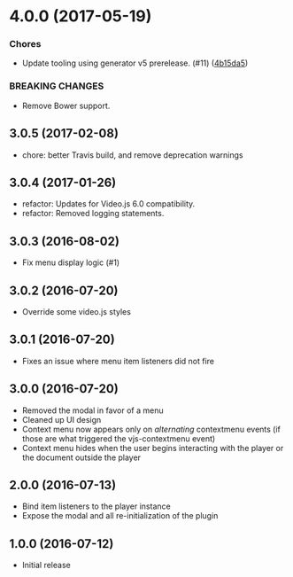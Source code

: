 <a name="4.0.0"></a>
# 4.0.0 (2017-05-19)

### Chores

* Update tooling using generator v5 prerelease. (#11) ([4b15da5](https://github.com/brightcove/videojs-contextmenu-ui/commit/4b15da5))

### BREAKING CHANGES

* Remove Bower support.

## 3.0.5 (2017-02-08)
* chore: better Travis build, and remove deprecation warnings

## 3.0.4 (2017-01-26)
* refactor: Updates for Video.js 6.0 compatibility.
* refactor: Removed logging statements.

## 3.0.3 (2016-08-02)
* Fix menu display logic (#1)

## 3.0.2 (2016-07-20)
* Override some video.js styles

## 3.0.1 (2016-07-20)
* Fixes an issue where menu item listeners did not fire

## 3.0.0 (2016-07-20)
* Removed the modal in favor of a menu
* Cleaned up UI design
* Context menu now appears only on _alternating_ contextmenu events (if those are what triggered the vjs-contextmenu event)
* Context menu hides when the user begins interacting with the player or the document outside the player

## 2.0.0 (2016-07-13)
* Bind item listeners to the player instance
* Expose the modal and all re-initialization of the plugin

## 1.0.0 (2016-07-12)
* Initial release

